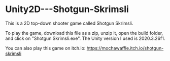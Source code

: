 # Unity2D---Shotgun-Skrimsli
This is a 2D top-down shooter game called Shotgun Skrimsli.

To play the game, download this file as a zip, unzip it, open the build folder, and click on "Shotgun Skrimsli.exe".
The Unity version I used is 2020.3.26f1. 

You can also play this game on itch.io: https://mochawaffle.itch.io/shotgun-skrimsli
